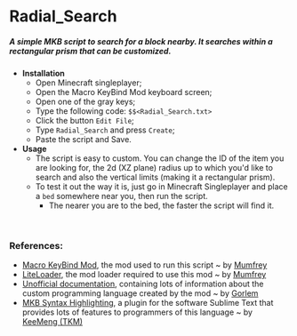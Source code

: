 # Radial_Search
##### A simple MKB script to search for a block nearby. It searches within a rectangular prism that can be customized.

- **Installation**
	- Open Minecraft singleplayer;
	- Open the Macro KeyBind Mod keyboard screen;
	- Open one of the gray keys;
	- Type the following code:
		 `$$<Radial_Search.txt>`
	- Click the button `Edit File`;
	- Type `Radial_Search` and press `Create`;
	- Paste the script and Save.
- **Usage**
	- The script is easy to custom. You can change the ID of the item you are looking for, the 2d (XZ plane) radius up to which you'd like to search and also the vertical limits (making it a rectangular prism).
	- To test it out the way it is, just go in Minecraft Singleplayer and place a `bed` somewhere near you, then run the script.
	  - The nearer you are to the bed, the faster the script will find it. 
<br />

### References:
- [Macro KeyBind Mod](https://www.minecraftforum.net/forums/mapping-and-modding-java-edition/minecraft-mods/1275039-macro-keybind-mod), the mod used to run this script ~ by [Mumfrey](https://github.com/mumfrey)
- [LiteLoader](https://www.minecraftforum.net/forums/mapping-and-modding-java-edition/minecraft-mods/1290155-liteloader), the mod loader required to use this mod ~ by [Mumfrey](https://github.com/mumfrey)
- [Unofficial documentation](https://beta.mkb.gorlem.ml/docs/actions/), containing lots of information about the custom programming language created by the mod ~ by [Gorlem](https://github.com/Gorlem/)  
- [MKB Syntax Highlighting](https://github.com/KeeMeng/MKB-Syntax-Highlighting), a plugin for the software Sublime Text that provides lots of features to programmers of this language ~ by [KeeMeng (TKM)](https://github.com/KeeMeng) 

